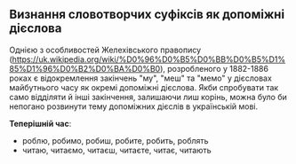## Визнання словотворчих суфіксів як допоміжні дієслова
Однією з особливостей Желехівського правопису (https://uk.wikipedia.org/wiki/%D0%96%D0%B5%D0%BB%D0%B5%D1%85%D1%96%D0%B2%D0%BA%D0%B0), розробленого у 1882-1886 роках є відокремлення закінчень "му", "меш" та "мемо" у дієсловах майбутнього часу як окремі допоміжні дієслова. Якби спробувати так само відділяти й інші закінчення, залишаючи лиш корінь, можна було би непогано розвинути тему допоміжних дієслів в українській мові.

**Теперішній час**:

* роблю, робимо, робиш, робите, робить, роблять
* читаю, читаємо, читаєш, читаєте, читає, читають
